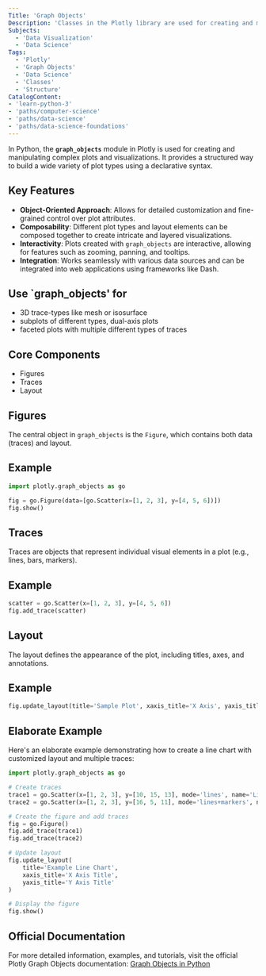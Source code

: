 ```yaml
---
Title: 'Graph Objects'
Description: 'Classes in the Plotly library are used for creating and manipulating complex plots and visualizations.'
Subjects:
  - 'Data Visualization'
  - 'Data Science'
Tags:
  - 'Plotly'
  - 'Graph Objects'
  - 'Data Science'
  - 'Classes'
  - 'Structure'
CatalogContent:
- 'learn-python-3'
- 'paths/computer-science'
- 'paths/data-science'
- 'paths/data-science-foundations'
---
```


In Python, the **`graph_objects`** module in Plotly is used for creating and manipulating complex plots and visualizations. It provides a structured way to build a wide variety of plot types using a declarative syntax.

## Key Features
- **Object-Oriented Approach**: Allows for detailed customization and fine-grained control over plot attributes.
- **Composability**: Different plot types and layout elements can be composed together to create intricate and layered visualizations.
- **Interactivity**: Plots created with `graph_objects` are interactive, allowing for features such as zooming, panning, and tooltips.
- **Integration**: Works seamlessly with various data sources and can be integrated into web applications using frameworks like Dash.

##  Use `graph_objects' for
 - 3D trace-types like mesh or isosurface 
 - subplots of different types, dual-axis plots
 - faceted plots with multiple different types of traces

## Core Components
- Figures
- Traces
- Layout
## Figures
The central object in `graph_objects` is the `Figure`, which contains both data (traces) and layout.
## Example
```py
import plotly.graph_objects as go

fig = go.Figure(data=[go.Scatter(x=[1, 2, 3], y=[4, 5, 6])])
fig.show()
```

## Traces
Traces are objects that represent individual visual elements in a plot (e.g., lines, bars, markers).
## Example
```py
scatter = go.Scatter(x=[1, 2, 3], y=[4, 5, 6])
fig.add_trace(scatter)
```

## Layout
The layout defines the appearance of the plot, including titles, axes, and annotations.
## Example
```py
fig.update_layout(title='Sample Plot', xaxis_title='X Axis', yaxis_title='Y Axis')
```

## Elaborate Example
Here's an elaborate example demonstrating how to create a line chart with customized layout and multiple traces:
```py
import plotly.graph_objects as go

# Create traces
trace1 = go.Scatter(x=[1, 2, 3], y=[10, 15, 13], mode='lines', name='Line 1')
trace2 = go.Scatter(x=[1, 2, 3], y=[16, 5, 11], mode='lines+markers', name='Line 2')

# Create the figure and add traces
fig = go.Figure()
fig.add_trace(trace1)
fig.add_trace(trace2)

# Update layout
fig.update_layout(
    title='Example Line Chart',
    xaxis_title='X Axis Title',
    yaxis_title='Y Axis Title'
)

# Display the figure
fig.show()
```

## Official Documentation
For more detailed information, examples, and tutorials, visit the official Plotly Graph Objects documentation: [Graph Objects in Python](https://plotly.com/python/graph-objects/)